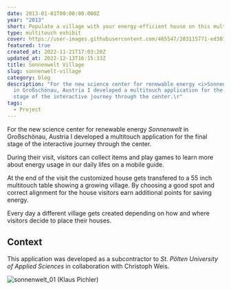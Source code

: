 ```yaml
---
date: 2013-01-01T00:00:00.000Z
year: "2013"
short: Populate a village with your energy-efficient house on this multitouch table.
type: multitouch exhibit
cover: https://user-images.githubusercontent.com/465547/203115771-ed301b4a-17ac-441a-b3b5-5b8a974f2c84.jpg
featured: true
created_at: 2022-11-21T17:03:20Z
updated_at: 2022-12-13T16:15:33Z
title: Sonnenwelt Village
slug: sonnenwelt-village
category: blog
description: "For the new science center for renewable energy <i>Sonnenwelt</i>
  in Großschönau, Austria I developed a multitouch application for the final
  stage of the interactive journey through the center.\r"
tags:
  - Project
---
```



For the new science center for renewable energy <i>Sonnenwelt</i> in Großschönau, Austria I developed a multitouch application for the final stage of the interactive journey through the center.

During their visit, visitors can collect items and play games to learn more about energy usage in our daily lifes on a mobile guide. 

At the end of the visit the customized house gets transfered to a 55 inch multitouch table showing a growing village. By choosing a good spot and correct alignment for the house visitors earn additional points for saving energy.

Every day a different village gets created depending on how and where visitors decide to place their houses.

## Context

This application was developed as a subcontractor to <i>St. Pölten University of Applied Sciences</i> in collaboration with Christoph Weis.


![sonnenwelt_01](https://user-images.githubusercontent.com/465547/203115771-ed301b4a-17ac-441a-b3b5-5b8a974f2c84.jpg)
(Klaus Pichler)


